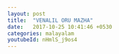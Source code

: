 ```yaml
---
layout: post
title:  "VENALIL ORU MAZHA"
date:   2017-10-25 10:41:46 +0530
categories: malayalam
youtubeId: nHmlS_j9os4
---
```

